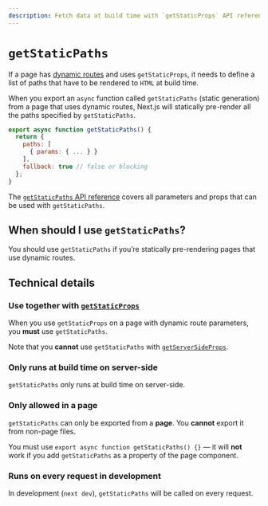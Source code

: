 ```yaml
---
description: Fetch data at build time with `getStaticProps` API reference.
---
```


# `getStaticPaths`

If a page has [dynamic routes](/docs/routing/dynamic-routes.md) and uses `getStaticProps`, it needs to define a list of paths that have to be rendered to `HTML` at build time.

When you export an `async` function called `getStaticPaths` (static generation) from a page that uses dynamic routes, Next.js will statically pre-render all the paths specified by `getStaticPaths`.

```jsx
export async function getStaticPaths() {
  return {
    paths: [
      { params: { ... } }
    ],
    fallback: true // false or blocking
  };
}
```

The [`getStaticPaths` API reference](/docs/api-reference/getstaticpaths.md) covers all parameters and props that can be used with `getStaticPaths`.

## When should I use `getStaticPaths`?

You should use `getStaticPaths` if you’re statically pre-rendering pages that use dynamic routes.

## Technical details

### Use together with [`getStaticProps`](/docs/basic-features/data-fetching/getStaticProps.md)

When you use `getStaticProps` on a page with dynamic route parameters, you **must** use `getStaticPaths`.

Note that you **cannot** use `getStaticPaths` with [`getServerSideProps`](/docs/data-fetching/getServerSideProps.md).

### Only runs at build time on server-side

`getStaticPaths` only runs at build time on server-side.

### Only allowed in a page

`getStaticPaths` can only be exported from a **page**. You **cannot** export it from non-page files.

You must use `export async function getStaticPaths() {}` — it will **not** work if you add `getStaticPaths` as a property of the page component.

### Runs on every request in development

In development (`next dev`), `getStaticPaths` will be called on every request.
